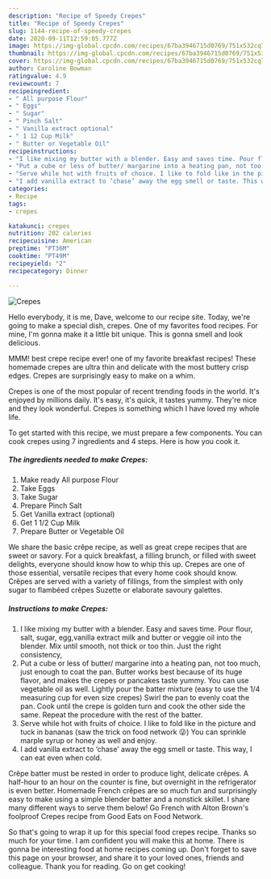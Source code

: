 ```yaml
---
description: "Recipe of Speedy Crepes"
title: "Recipe of Speedy Crepes"
slug: 1144-recipe-of-speedy-crepes
date: 2020-09-11T12:59:05.777Z
image: https://img-global.cpcdn.com/recipes/67ba3946715d0769/751x532cq70/crepes-recipe-main-photo.jpg
thumbnail: https://img-global.cpcdn.com/recipes/67ba3946715d0769/751x532cq70/crepes-recipe-main-photo.jpg
cover: https://img-global.cpcdn.com/recipes/67ba3946715d0769/751x532cq70/crepes-recipe-main-photo.jpg
author: Caroline Bowman
ratingvalue: 4.9
reviewcount: 7
recipeingredient:
- " All purpose Flour"
- " Eggs"
- " Sugar"
- " Pinch Salt"
- " Vanilla extract optional"
- " 1 12 Cup Milk"
- " Butter or Vegetable Oil"
recipeinstructions:
- "I like mixing my butter with a blender. Easy and saves time. Pour flour, salt, sugar, egg,vanilla extract milk and butter or veggie oil into the blender. Mix until smooth, not thick or too thin. Just the right consistency,"
- "Put a cube or less of butter/ margarine into a heating pan, not too much, just enough to coat the pan. Butter works best because of its huge flavor, and makes the crepes or pancakes taste yummy. You can use vegetable oil as well. Lightly pour the batter mixture (easy to use the 1/4 measuring cup for even size crepes) Swirl the pan to evenly coat the pan. Cook until the crepe is golden turn and cook the other side the same. Repeat the procedure with the rest of the batter."
- "Serve while hot with fruits of choice. I like to fold like in the picture and tuck in bananas (saw the trick on food network 😜) You can sprinkle marple syrup or honey as well and enjoy."
- "I add vanilla extract to ‘chase’ away the egg smell or taste. This way, I can eat even when cold."
categories:
- Recipe
tags:
- crepes

katakunci: crepes 
nutrition: 202 calories
recipecuisine: American
preptime: "PT36M"
cooktime: "PT49M"
recipeyield: "2"
recipecategory: Dinner

---
```



![Crepes](https://img-global.cpcdn.com/recipes/67ba3946715d0769/751x532cq70/crepes-recipe-main-photo.jpg)

Hello everybody, it is me, Dave, welcome to our recipe site. Today, we're going to make a special dish, crepes. One of my favorites food recipes. For mine, I'm gonna make it a little bit unique. This is gonna smell and look delicious.

MMM! best crepe recipe ever! one of my favorite breakfast recipes! These homemade crepes are ultra thin and delicate with the most buttery crisp edges. Crepes are surprisingly easy to make on a whim.

Crepes is one of the most popular of recent trending foods in the world. It's enjoyed by millions daily. It's easy, it's quick, it tastes yummy. They're nice and they look wonderful. Crepes is something which I have loved my whole life.


To get started with this recipe, we must prepare a few components. You can cook crepes using 7 ingredients and 4 steps. Here is how you cook it.

<!--inarticleads1-->

##### The ingredients needed to make Crepes:

1. Make ready  All purpose Flour
1. Take  Eggs
1. Take  Sugar
1. Prepare  Pinch Salt
1. Get  Vanilla extract (optional)
1. Get  1 1/2 Cup Milk
1. Prepare  Butter or Vegetable Oil


We share the basic crêpe recipe, as well as great crepe recipes that are sweet or savory. For a quick breakfast, a filling brunch, or filled with sweet delights, everyone should know how to whip this up. Crepes are one of those essential, versatile recipes that every home cook should know. Crêpes are served with a variety of fillings, from the simplest with only sugar to flambéed crêpes Suzette or elaborate savoury galettes. 

<!--inarticleads2-->

##### Instructions to make Crepes:

1. I like mixing my butter with a blender. Easy and saves time. Pour flour, salt, sugar, egg,vanilla extract milk and butter or veggie oil into the blender. Mix until smooth, not thick or too thin. Just the right consistency,
1. Put a cube or less of butter/ margarine into a heating pan, not too much, just enough to coat the pan. Butter works best because of its huge flavor, and makes the crepes or pancakes taste yummy. You can use vegetable oil as well. Lightly pour the batter mixture (easy to use the 1/4 measuring cup for even size crepes) Swirl the pan to evenly coat the pan. Cook until the crepe is golden turn and cook the other side the same. Repeat the procedure with the rest of the batter.
1. Serve while hot with fruits of choice. I like to fold like in the picture and tuck in bananas (saw the trick on food network 😜) You can sprinkle marple syrup or honey as well and enjoy.
1. I add vanilla extract to ‘chase’ away the egg smell or taste. This way, I can eat even when cold.


Crêpe batter must be rested in order to produce light, delicate crêpes. A half-hour to an hour on the counter is fine, but overnight in the refrigerator is even better. Homemade French crêpes are so much fun and surprisingly easy to make using a simple blender batter and a nonstick skillet. I share many different ways to serve them below! Go French with Alton Brown&#39;s foolproof Crepes recipe from Good Eats on Food Network. 

So that's going to wrap it up for this special food crepes recipe. Thanks so much for your time. I am confident you will make this at home. There is gonna be interesting food at home recipes coming up. Don't forget to save this page on your browser, and share it to your loved ones, friends and colleague. Thank you for reading. Go on get cooking!
